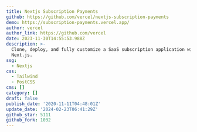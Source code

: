 ```yaml
---
title: Nextjs Subscription Payments
github: https://github.com/vercel/nextjs-subscription-payments
demo: https://subscription-payments.vercel.app/
author: vercel
author_link: https://github.com/vercel
date: 2023-11-30T14:55:53.988Z
description: >-
  Clone, deploy, and fully customize a SaaS subscription application with
  Next.js.
ssg:
  - Nextjs
css:
  - Tailwind
  - PostCSS
cms: []
category: []
draft: false
publish_date: '2020-11-11T04:48:01Z'
update_date: '2024-02-23T06:41:29Z'
github_star: 5111
github_fork: 1032
---
```

